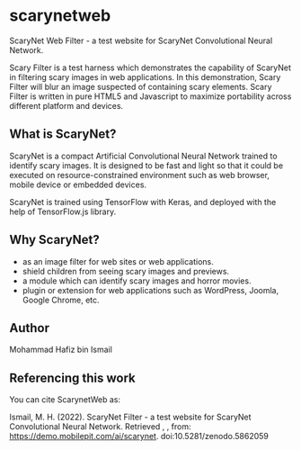 # scarynetweb
ScaryNet Web Filter - a test website for ScaryNet Convolutional Neural Network.

Scary Filter is a test harness which demonstrates the capability of ScaryNet in filtering scary images in web applications. In this demonstration, Scary Filter will blur an image suspected of containing scary elements. Scary Filter is written in pure HTML5 and Javascript to maximize portability across different platform and devices.

## What is ScaryNet?
ScaryNet is a compact Artificial Convolutional Neural Network trained to identify scary images. It is designed to be fast and light so that it could be executed on resource-constrained environment such as web browser, mobile device or embedded devices.
      
ScaryNet is trained using TensorFlow with Keras, and deployed with the help of TensorFlow.js library.

## Why ScaryNet?
- as an image filter for web sites or web applications.
- shield children from seeing scary images and previews.
- a module which can identify scary images and horror movies.
- plugin or extension for web applications such as WordPress, Joomla, Google Chrome, etc.

## Author
Mohammad Hafiz bin Ismail

## Referencing this work
You can cite ScarynetWeb as:

Ismail, M. H. (2022). ScaryNet Filter - a test website for ScaryNet Convolutional Neural Network. Retrieved <DATE>, <YEAR>, from: https://demo.mobilepit.com/ai/scarynet. doi:10.5281/zenodo.5862059
    
    
    
